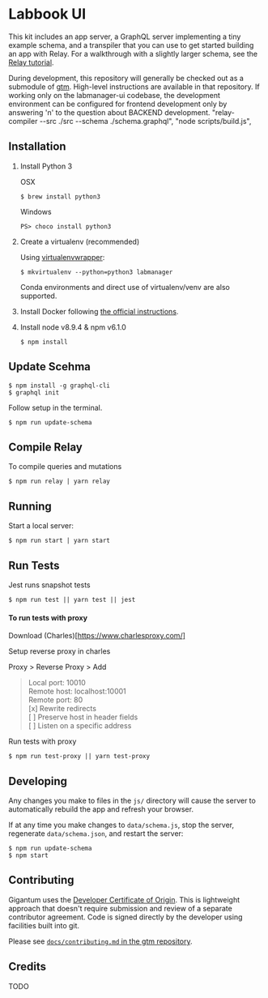 # Labbook UI

This kit includes an app server, a GraphQL server implementing a tiny example
schema, and a transpiler that you can use to get started building an app with
Relay. For a walkthrough with a slightly larger schema, see the [Relay
tutorial](https://facebook.github.io/relay/docs/tutorial.html).

During development, this repository will generally be checked out as a
submodule of [gtm](https://github.com/gigantum/gtm). High-level instructions
are available in that repository. If working only on the labmanager-ui
codebase, the development environment can be configured for frontend
development only by answering 'n' to the question about BACKEND development.
"relay-compiler --src ./src --schema ./schema.graphql",
"node scripts/build.js",
## Installation

1. Install Python 3

   OSX
   ```
   $ brew install python3
   ```

   Windows
   ```
   PS> choco install python3
   ```

2. Create a virtualenv (recommended)

   Using [virtualenvwrapper](https://virtualenvwrapper.readthedocs.io/en/latest/):

   ```
   $ mkvirtualenv --python=python3 labmanager
   ```

   Conda environments and direct use of virtualenv/venv are also supported.

3. Install Docker following [the official instructions](https://docs.docker.com/install/).

4. Install node v8.9.4 & npm v6.1.0

   ```
   $ npm install
   ```

## Update Scehma

```
$ npm install -g graphql-cli
$ graphql init
```

Follow setup in the terminal.

```
$ npm run update-schema
```

## Compile Relay

To compile queries and mutations

```
$ npm run relay | yarn relay
```

## Running

Start a local server:

```
$ npm run start | yarn start
```


## Run Tests
Jest runs snapshot tests
```
$ npm run test || yarn test || jest
```

#### To run tests with proxy

Download (Charles)[https://www.charlesproxy.com/]

Setup reverse proxy in charles

Proxy > Reverse Proxy > Add
> Local port: 10010  
> Remote host: localhost:10001  
> Remote port: 80   
> [x] Rewrite redirects  
> [ ] Preserve host in header fields  
> [ ] Listen on a specific address

Run tests with proxy
```
$ npm run test-proxy || yarn test-proxy
```


## Developing

Any changes you make to files in the `js/` directory will cause the server to
automatically rebuild the app and refresh your browser.

If at any time you make changes to `data/schema.js`, stop the server,
regenerate `data/schema.json`, and restart the server:

```
$ npm run update-schema
$ npm start
```


## Contributing

Gigantum uses the [Developer Certificate of Origin](https://developercertificate.org/).
This is lightweight approach that doesn't require submission and review of a
separate contributor agreement.  Code is signed directly by the developer using
facilities built into git.

Please see [`docs/contributing.md`  in the gtm
repository](https://github.com/gigantum/gtm/tree/integration/docs/contributing.md).

## Credits

TODO
